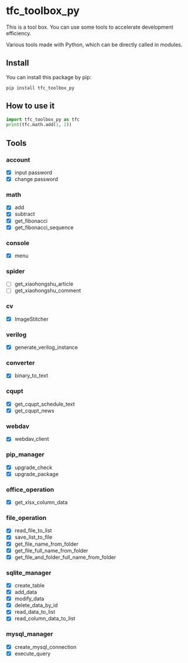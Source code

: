 # tfc_toolbox_py
This is a tool box. You can use some tools to accelerate development efficiency.

Various tools made with Python, which can be directly called in modules.

## Install
You can install this package by pip:
```shell
pip install tfc_toolbox_py
```

## How to use it
```python
import tfc_toolbox_py as tfc
print(tfc.math.add(1, 2))
```

## Tools
### account
- [x] input password
- [x] change password
### math
- [x] add
- [x] subtract
- [x] get_fibonacci
- [x] get_fibonacci_sequence
### console
- [x] menu
### spider
- [ ] get_xiaohongshu_article
- [ ] get_xiaohongshu_comment
### cv
- [x] ImageStitcher
### verilog
- [x] generate_verilog_instance
### converter
- [x] binary_to_text
### cqupt
- [x] get_cqupt_schedule_text
- [x] get_cqupt_news
### webdav
- [x] webdav_client
### pip_manager
- [x] upgrade_check
- [x] upgrade_package
### office_operation
- [x] get_xlsx_column_data
### file_operation
- [x] read_file_to_list
- [x] save_list_to_file
- [x] get_file_name_from_folder
- [x] get_file_full_name_from_folder
- [x] get_file_and_folder_full_name_from_folder
### sqlite_manager
- [x] create_table
- [x] add_data
- [x] modify_data
- [x] delete_data_by_id
- [x] read_data_to_list
- [x] read_column_data_to_list
### mysql_manager
- [x] create_mysql_connection
- [x] execute_query